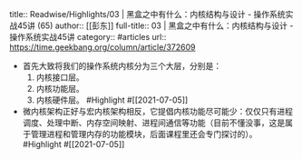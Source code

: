 title:: Readwise/Highlights/03 | 黑盒之中有什么：内核结构与设计 - 操作系统实战45讲 (65)
author:: [[彭东]]
full-title:: 03 | 黑盒之中有什么：内核结构与设计 - 操作系统实战45讲
category:: #articles
url:: https://time.geekbang.org/column/article/372609

- 首先大致将我们的操作系统内核分为三个大层，分别是：
  1. 内核接口层。
  2. 内核功能层。
  3. 内核硬件层。 #Highlight #[[2021-07-05]]
- 微内核架构正好与宏内核架构相反，它提倡内核功能尽可能少：仅仅只有进程调度、处理中断、内存空间映射、进程间通信等功能（目前不懂没事，这是属于管理进程和管理内存的功能模块，后面课程里还会专门探讨的）。 #Highlight #[[2021-07-05]]